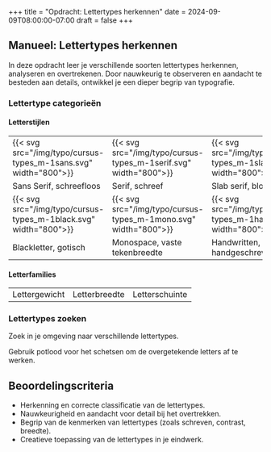 +++
title = "Opdracht: Lettertypes herkennen"
date = 2024-09-09T08:00:00-07:00
draft = false
+++

## Manueel: Lettertypes herkennen

In deze opdracht leer je verschillende soorten lettertypes herkennen, analyseren en overtrekenen. Door nauwkeurig te observeren en aandacht te besteden aan details, ontwikkel je een dieper begrip van typografie.

### Lettertype categorieën

#### Letterstijlen

|   |   |   |   |
|---|---|---|---|
|{{< svg src="/img/typo/cursus-types_m-1sans.svg" width="800">}}|{{< svg src="/img/typo/cursus-types_m-1serif.svg" width="800">}}|{{< svg src="/img/typo/cursus-types_m-1slab.svg" width="800">}}|{{< svg src="/img/typo/cursus-types_m-1script.svg" width="800">}}|
| Sans Serif, schreefloos | Serif, schreef | Slab serif, blok schreef | Script, kalligrafisch |
|{{< svg src="/img/typo/cursus-types_m-1black.svg" width="800">}}|{{< svg src="/img/typo/cursus-types_m-1mono.svg" width="800">}}|{{< svg src="/img/typo/cursus-types_m-1hand.svg" width="800">}}|{{< svg src="/img/typo/cursus-types_m-1display.svg" width="800">}}|
| Blackletter, gotisch | Monospace, vaste tekenbreedte | Handwritten, handgeschreven | Display, decoratief |

#### Letterfamilies

|   |   |   |
|---|---|---|
| Lettergewicht | Letterbreedte | Letterschuinte |

### Lettertypes zoeken

Zoek in je omgeving naar verschillende lettertypes. 

Gebruik potlood voor het schetsen om de overgetekende letters af te werken.

## Beoordelingscriteria

- Herkenning en correcte classificatie van de lettertypes.
- Nauwkeurigheid en aandacht voor detail bij het overtrekken.
- Begrip van de kenmerken van lettertypes (zoals schreven, contrast, breedte).
- Creatieve toepassing van de lettertypes in je eindwerk.
